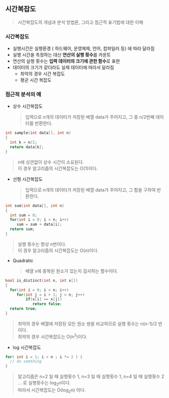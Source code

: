 ## 시간복잡도

> 시간복잡도의 개념과 분석 방법론, 그리고 점근적 표기법에 대한 이해

### 시간복잡도

- 실행시간은 실행환경 ( 하드웨어, 운영체제, 언어, 컴파일러 등) 에 따라 달라짐
- 실행 시간을 측정하는 대신 **연산의 실행 횟수**를 카운트
- 연산의 실행 횟수는 **입력 데이터의 크기에 관한 함수**로 표현
- 데이터의 크기가 같더라도 실제 데이터에 따라서 달라짐
  - 최악의 경우 시간 복잡도
  - 평균 시간 복잡도

### 점근적 분석의 예

- 상수 시간복잡도
  > 입력으로 n개의 데이터가 저장된 배열 data가 주어지고, 그 중 n/2번째 데이터를 반환한다.

```c++
int sample(int data[], int n)
{
  int k = n/2;
  return data[k];
}
```

> n에 상관없이 상수 시간이 소요된다. <br>
> 이 경우 알고리즘의 시간복잡도는 O(1)이다.

- 선형 시간복잡도
  > 입력으로 n개의 데이터가 저장된 배열 data가 주어지고, 그 합을 구하여 반환한다.

```c++
int sum(int data[], int n)
{
  int sum = 0;
  for(int i = 0; i < n; i++)
     sum = sum + data[i];
  return sum;
}
```

> 실행 횟수는 항상 n번이다. <br>
> 이 경우 알고리즘의 시간복잡도는 O(n)이다.

- Quadratic
  > 배열 x에 중복된 원소가 있는지 검사하는 함수이다.

```c++
bool is_distinct(int n, int x[])
{
  for(int i = 0; i < n; i++)
     for(int j = i + 1; j < n; j++)
         if(x[i] == x[j])
            return false;
  return true;
}
```

> 최악의 경우 배열에 저장된 모든 원소 쌍을 비교하므로 실행 횟수는 n(n-1)/2 번 이다. <br>
> 최악의 경우 시간복잡도는 O(n<sup>2</sup>)이다.

- log 시간복잡도

```c++
for( int i = 1; i < n ; i *= 2 ) {
  // do somthing
}
```

> 알고리즘은 n=2 일 때 실행횟수 1, n=3 일 때 실행횟수 1, n=4 일 때 실행횟수 2 ... 로 실행횟수는 log<sub>2</sub>n이다. <br>
> 따라서 시간복잡도는 O(log<sub>2</sub>n) 이다.
